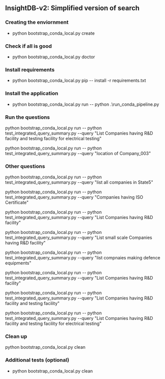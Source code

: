 ## InsightDB-v2: Simplified version of search

### Creating the enviornment
- python bootstrap_conda_local.py create

### Check if all is good
- python bootstrap_conda_local.py doctor

### Install requirements
- python bootstrap_conda_local.py pip -- install -r requirements.txt

### Install the application
- python bootstrap_conda_local.py run -- python .\run_conda_pipeline.py


### Run the questions
python bootstrap_conda_local.py run -- python test_integrated_query_summary.py --query "List Companies having R&D facility and testing facility for electrical testing"

python bootstrap_conda_local.py run -- python test_integrated_query_summary.py --query "location of Company_003"

### Other questions
python bootstrap_conda_local.py run -- python test_integrated_query_summary.py --query "list all companies in State5"

python bootstrap_conda_local.py run -- python test_integrated_query_summary.py --query "Companies having ISO Certificate"

python bootstrap_conda_local.py run -- python test_integrated_query_summary.py --query "List Companies having R&D facility"

python bootstrap_conda_local.py run -- python test_integrated_query_summary.py --query "List small scale Companies having R&D facility"

python bootstrap_conda_local.py run -- python test_integrated_query_summary.py --query "list compnaies making defence equipments"

python bootstrap_conda_local.py run -- python test_integrated_query_summary.py --query "List Companies having R&D facility"

python bootstrap_conda_local.py run -- python test_integrated_query_summary.py --query "List Companies having R&D facility and testing facility"

python bootstrap_conda_local.py run -- python test_integrated_query_summary.py --query "List Companies having R&D facility and testing facility for electrical testing"


### Clean up
python bootstrap_conda_local.py clean

### Additional tests (optional)
- python bootstrap_conda_local.py clean